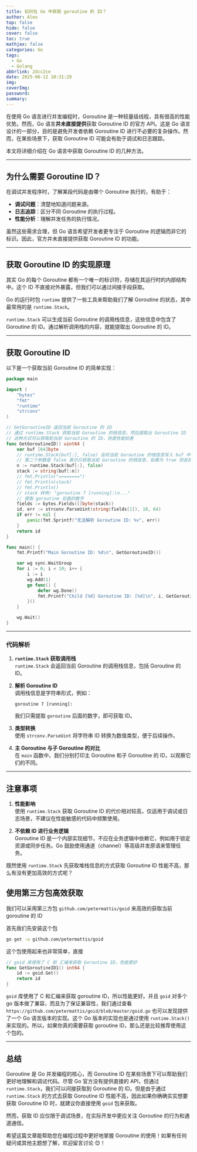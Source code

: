 ```yaml
---
title: 如何在 Go 中获取 goroutine 的 ID？
author: Alex
top: false
hide: false
cover: false
toc: true
mathjax: false
categories: Go
tags:
  - Go
  - Golang
abbrlink: 2dcc2ce
date: 2025-06-12 10:31:29
img:
coverImg:
password:
summary:
---
```


在使用 Go 语言进行并发编程时，Goroutine 是一种轻量级线程，具有很高的性能优势。然而，Go 语言**并未直接提供**获取 Goroutine ID 的官方 API。这是 Go 语言设计的一部分，目的是避免开发者依赖 Goroutine ID 进行不必要的复杂操作。然而，在某些场景下，获取 Goroutine ID 可能会有助于调试和日志跟踪。

本文将详细介绍在 Go 语言中获取 Goroutine ID 的几种方法。

---

## 为什么需要 Goroutine ID？

在调试并发程序时，了解某段代码是由哪个 Goroutine 执行的，有助于：
- **调试问题**：清楚地知道问题来源。
- **日志追踪**：区分不同 Goroutine 的执行过程。
- **性能分析**：理解并发任务的执行情况。

虽然这些需求合理，但 Go 语言希望开发者更专注于 Goroutine 的逻辑而非它的标识。因此，官方并未直接提供获取 Goroutine ID 的功能。

---

## 获取 Goroutine ID 的实现原理

其实 Go 的每个 Goroutine 都有一个唯一的标识符，存储在其运行时的内部结构中。这个 ID 不直接对外暴露，但我们可以通过间接手段获取。

Go 的运行时包 `runtime` 提供了一些工具来帮助我们了解 Goroutine 的状态，其中最常用的是 `runtime.Stack`。

`runtime.Stack` 可以生成当前 Goroutine 的调用栈信息，这些信息中包含了 Goroutine 的 ID。通过解析调用栈的内容，就能提取出 Goroutine 的 ID。

---

## 获取 Goroutine ID

以下是一个获取当前 Goroutine ID 的简单实现：

```go
package main

import (
	"bytes"
	"fmt"
	"runtime"
	"strconv"
)

// GetGoroutineID 返回当前 Goroutine 的 ID
// 通过 runtime.Stack 获取当前 Goroutine 的栈信息，然后提取出 Goroutine ID
// 这种方式可以获取到当前 Goroutine 的 ID，但是性能较差
func GetGoroutineID() uint64 {
	var buf [64]byte
	// runtime.Stack(buf[:], false) 会将当前 Goroutine 的栈信息写入 buf 中
	// 第二个参数是 false 表示只获取当前 Goroutine 的栈信息，如果为 true 则会获取所有 Goroutine 的栈信息
	n := runtime.Stack(buf[:], false)
	stack := string(buf[:n])
	// fmt.Println("========")
	// fmt.Println(stack)
	// fmt.Println()
	// stack 样例: "goroutine 7 [running]:\n..."
	// 提取 goroutine 后面的数字
	fields := bytes.Fields([]byte(stack))
	id, err := strconv.ParseUint(string(fields[1]), 10, 64)
	if err != nil {
		panic(fmt.Sprintf("无法解析 Goroutine ID: %v", err))
	}
	return id
}

func main() {
	fmt.Printf("Main Goroutine ID: %d\n", GetGoroutineID())

	var wg sync.WaitGroup
	for i := 0; i < 10; i++ {
		i := i
		wg.Add(1)
		go func() {
			defer wg.Done()
			fmt.Printf("Child [%d] Goroutine ID: [%d]\n", i, GetGoroutineID())
		}()
	}

	wg.Wait()
}
```

---

### 代码解析

1. **`runtime.Stack` 获取调用栈**  
   `runtime.Stack` 会返回当前 Goroutine 的调用栈信息，包括 Goroutine 的 ID。

2. **解析 Goroutine ID**  
   调用栈信息是字符串形式，例如：
   ```
   goroutine 7 [running]:
   ```
   我们只需提取 `goroutine` 后面的数字，即可获取 ID。

3. **类型转换**  
   使用 `strconv.ParseUint` 将字符串 ID 转换为数值类型，便于后续操作。

4. **主 Goroutine 与子 Goroutine 的对比**  
   在 `main` 函数中，我们分别打印主 Goroutine 和子 Goroutine 的 ID，以观察它们的不同。

---

## 注意事项

1. **性能影响**  
   使用 `runtime.Stack` 获取 Goroutine ID 的代价相对较高，仅适用于调试或日志场景，不建议在性能敏感的代码中频繁使用。

2. **不依赖 ID 进行业务逻辑**  
   Goroutine ID 是一个内部实现细节，不应在业务逻辑中依赖它，例如用于锁定资源或同步任务。Go 鼓励使用通道（channel）等高级并发原语来管理任务。

既然使用 `runtime.Stack` 先获取堆栈信息的方式获取 Goroutine ID 性能不高，那么有没有更加高效的方式呢？

## 使用第三方包高效获取

我们可以采用第三方包 `github.com/petermattis/goid` 来高效的获取当前 goroutine 的 ID

首先我们先安装这个包

```bash
go get -u github.com/petermattis/goid
```

这个包使用起来也非常简单，直接

```go
// goid 库使用了 C 和 汇编来获取 Goroutine ID，性能更好
func GetGoroutineID1() int64 {
	id := goid.Get()
	return id
}
```

`goid` 库使用了 C 和汇编来获取 goroutine ID，所以性能更好。并且 `goid` 对多个 go 版本做了兼容，而且为了保证兼容性，我们通过查看 `https://github.com/petermattis/goid/blob/master/goid.go` 也可以发现提供了一个 Go 语言版本的实现。这个 Go 版本的实现也是通过使用 `runtime.Stack()` 来实现的。所以，如果你真的需要获取 goroutine ID，那么还是比较推荐使用这个包的。

---

## 总结

Goroutine 是 Go 并发编程的核心，而 Goroutine ID 在某些场景下可以帮助我们更好地理解和调试代码。尽管 Go 官方没有提供直接的 API，但通过 `runtime.Stack`，我们可以间接获取到 Goroutine 的 ID。但是由于通过 `runtime.Stack` 的方式去获取 Goroutine ID 性能不高，因此如果你确确实实想要获取 Goroutine ID 时，就建议你直接使用 `goid` 包来获取。

然而，获取 ID 应仅限于调试场景，在实际开发中更应关注 Goroutine 的行为和通道通信。

希望这篇文章能帮助您在编程过程中更好地掌握 Goroutine 的使用！如果有任何疑问或其他主题想了解，欢迎留言讨论 😊！